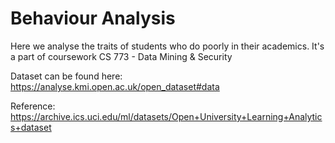 # Behaviour Analysis
Here we analyse the traits of students who do poorly in their academics. It's a part of coursework CS 773 - Data Mining & Security

Dataset can be found here: https://analyse.kmi.open.ac.uk/open_dataset#data

Reference: https://archive.ics.uci.edu/ml/datasets/Open+University+Learning+Analytics+dataset

